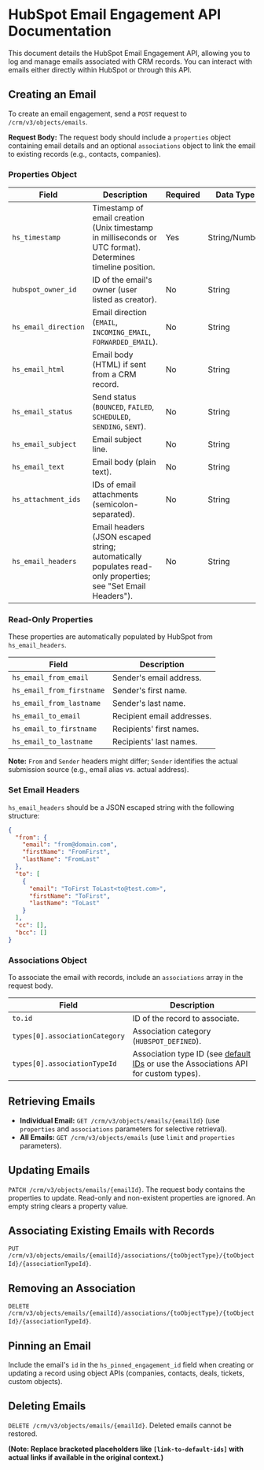# HubSpot Email Engagement API Documentation

This document details the HubSpot Email Engagement API, allowing you to log and manage emails associated with CRM records.  You can interact with emails either directly within HubSpot or through this API.

##  Creating an Email

To create an email engagement, send a `POST` request to `/crm/v3/objects/emails`.

**Request Body:** The request body should include a `properties` object containing email details and an optional `associations` object to link the email to existing records (e.g., contacts, companies).


### Properties Object

| Field                | Description                                                                                                                               | Required | Data Type     |
|-----------------------|-------------------------------------------------------------------------------------------------------------------------------------------|----------|----------------|
| `hs_timestamp`       | Timestamp of email creation (Unix timestamp in milliseconds or UTC format). Determines timeline position.                               | Yes      | String/Number  |
| `hubspot_owner_id`    | ID of the email's owner (user listed as creator).                                                                                       | No       | String         |
| `hs_email_direction` | Email direction (`EMAIL`, `INCOMING_EMAIL`, `FORWARDED_EMAIL`).                                                                     | No       | String         |
| `hs_email_html`      | Email body (HTML) if sent from a CRM record.                                                                                          | No       | String         |
| `hs_email_status`    | Send status (`BOUNCED`, `FAILED`, `SCHEDULED`, `SENDING`, `SENT`).                                                                  | No       | String         |
| `hs_email_subject`   | Email subject line.                                                                                                                   | No       | String         |
| `hs_email_text`      | Email body (plain text).                                                                                                                | No       | String         |
| `hs_attachment_ids`  | IDs of email attachments (semicolon-separated).                                                                                        | No       | String         |
| `hs_email_headers`   | Email headers (JSON escaped string; automatically populates read-only properties; see "Set Email Headers").                            | No       | String         |


### Read-Only Properties

These properties are automatically populated by HubSpot from `hs_email_headers`.

| Field                 | Description                                                              |
|------------------------|--------------------------------------------------------------------------|
| `hs_email_from_email`  | Sender's email address.                                                |
| `hs_email_from_firstname` | Sender's first name.                                                   |
| `hs_email_from_lastname` | Sender's last name.                                                    |
| `hs_email_to_email`   | Recipient email addresses.                                             |
| `hs_email_to_firstname`  | Recipients' first names.                                               |
| `hs_email_to_lastname`  | Recipients' last names.                                                |


**Note:**  `From` and `Sender` headers might differ; `Sender` identifies the actual submission source (e.g., email alias vs. actual address).


### Set Email Headers

`hs_email_headers` should be a JSON escaped string with the following structure:

```json
{
  "from": {
    "email": "from@domain.com",
    "firstName": "FromFirst",
    "lastName": "FromLast"
  },
  "to": [
    {
      "email": "ToFirst ToLast<to@test.com>",
      "firstName": "ToFirst",
      "lastName": "ToLast"
    }
  ],
  "cc": [],
  "bcc": []
}
```

### Associations Object

To associate the email with records, include an `associations` array in the request body.

| Field            | Description                                                                                             |
|-------------------|---------------------------------------------------------------------------------------------------------|
| `to.id`           | ID of the record to associate.                                                                       |
| `types[0].associationCategory` | Association category (`HUBSPOT_DEFINED`).                                                             |
| `types[0].associationTypeId`   | Association type ID (see [default IDs](link-to-default-ids) or use the Associations API for custom types). |


## Retrieving Emails

* **Individual Email:** `GET /crm/v3/objects/emails/{emailId}` (use `properties` and `associations` parameters for selective retrieval).
* **All Emails:** `GET /crm/v3/objects/emails` (use `limit` and `properties` parameters).


## Updating Emails

`PATCH /crm/v3/objects/emails/{emailId}`.  The request body contains the properties to update.  Read-only and non-existent properties are ignored.  An empty string clears a property value.


## Associating Existing Emails with Records

`PUT /crm/v3/objects/emails/{emailId}/associations/{toObjectType}/{toObjectId}/{associationTypeId}`.


## Removing an Association

`DELETE /crm/v3/objects/emails/{emailId}/associations/{toObjectType}/{toObjectId}/{associationTypeId}`.


## Pinning an Email

Include the email's `id` in the `hs_pinned_engagement_id` field when creating or updating a record using object APIs (companies, contacts, deals, tickets, custom objects).


## Deleting Emails

`DELETE /crm/v3/objects/emails/{emailId}`.  Deleted emails cannot be restored.


**(Note:  Replace bracketed placeholders like `[link-to-default-ids]` with actual links if available in the original context.)**
